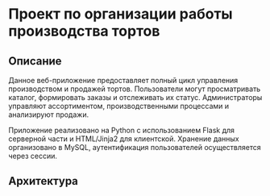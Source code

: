 # Проект по организации работы производства тортов
## Описание
Данное веб-приложение предоставляет полный цикл управления производством и продажей тортов. Пользователи могут просматривать каталог, формировать заказы и отслеживать их статус. Администраторы управляют ассортиментом, производственными процессами и анализируют продажи.

Приложение реализовано на Python с использованием Flask для серверной части и HTML/Jinja2 для клиентской. Хранение данных организовано в MySQL, аутентификация пользователей осуществляется через сессии.
## Архитектура
